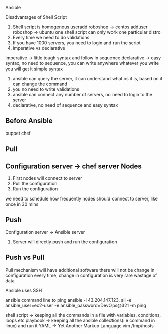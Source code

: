 Ansible

Disadvantages of Shell Script
1. Shell script is homogenous
useradd roboshop -> centos
adduser roboshop -> ubuntu
one shell script can only work one particular distro
2. Every time we need to do validations
3. If you have 1000 servers, you need to login and run the script
4. imperative vs declarative

imperative -> little tough syntax and follow in sequence
declarative -> easy syntax, no need to sequence, you can write anywhere whatever you write you will get it simple syntax

1. ansible can query the server, it can understand what os it is, based on it can change the command
2. you no need to write validations
3. ansible can connect any number of servers, no need to login to the server 
4. declarative, no need of sequence and easy syntax

Before Ansible
--------------
puppet
chef

Pull
----
Configuration server -> chef server
Nodes
-----
1. First nodes will connect to server
2. Pull the configuration
3. Run the configuration

we need to schedule how frequently nodes should connect to server, like once in 30 mins

Push
----
Configuration server -> Ansible server
1. Server will directly push and run the configuration

Push vs Pull
-------------
Pull mechanism will have additional software
there will not be change in configuration every time, change in configuration is very rare wastage of data

Ansible uses SSH

ansible command line to ping
ansible -i 43.204.147.123, all -e ansible_user=ec2-user -e ansible_password=DevOps@321 -m ping

shell script -> keeping all the commands in a file with variables, conditions, loops etc
playbook -> keeping all the ansible collections(i.e command in linux) and run it
YAML -> Yet Another Markup Language
vim /tmp/hosts
